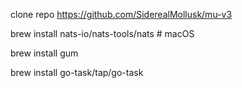 
clone repo
https://github.com/SiderealMollusk/mu-v3

brew install nats-io/nats-tools/nats  # macOS

brew install gum

brew install go-task/tap/go-task